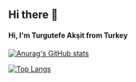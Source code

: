 ## Hi there 👋

####           Hi, I'm Turgutefe Akşit from Turkey

[![Anurag's GitHub stats](https://github-readme-stats.vercel.app/api?username=Turgutefe-Aksit)](https://github.com/anuraghazra/github-readme-stats)

[![Top Langs](https://github-readme-stats.vercel.app/api/top-langs/?username=Turgutefe-Aksit&layout=compact)](https://github.com/anuraghazra/github-readme-stats)
